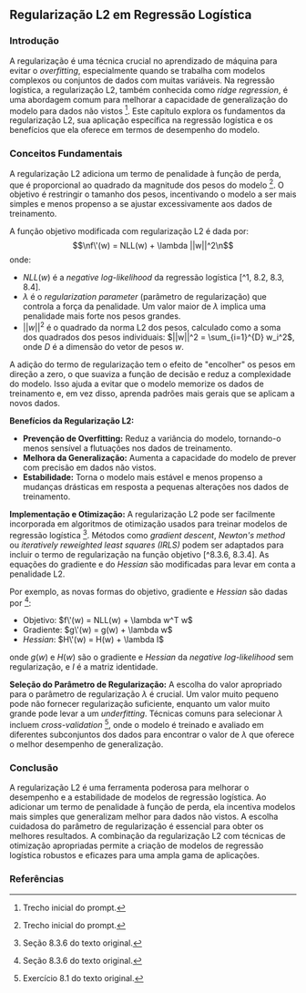 ## Regularização L2 em Regressão Logística

### Introdução
A regularização é uma técnica crucial no aprendizado de máquina para evitar o *overfitting*, especialmente quando se trabalha com modelos complexos ou conjuntos de dados com muitas variáveis. Na regressão logística, a regularização L2, também conhecida como *ridge regression*, é uma abordagem comum para melhorar a capacidade de generalização do modelo para dados não vistos [^1]. Este capítulo explora os fundamentos da regularização L2, sua aplicação específica na regressão logística e os benefícios que ela oferece em termos de desempenho do modelo.

### Conceitos Fundamentais
A regularização L2 adiciona um termo de penalidade à função de perda, que é proporcional ao quadrado da magnitude dos pesos do modelo [^1]. O objetivo é restringir o tamanho dos pesos, incentivando o modelo a ser mais simples e menos propenso a se ajustar excessivamente aos dados de treinamento.

A função objetivo modificada com regularização L2 é dada por:
$$\nf\'(w) = NLL(w) + \lambda ||w||^2\n$$
onde:
- $NLL(w)$ é a *negative log-likelihood* da regressão logística [^1, 8.2, 8.3, 8.4].
- $\lambda$ é o *regularization parameter* (parâmetro de regularização) que controla a força da penalidade. Um valor maior de $\lambda$ implica uma penalidade mais forte nos pesos grandes.
- $||w||^2$ é o quadrado da norma L2 dos pesos, calculado como a soma dos quadrados dos pesos individuais: $||w||^2 = \sum_{i=1}^{D} w_i^2$, onde $D$ é a dimensão do vetor de pesos $w$.

A adição do termo de regularização tem o efeito de "encolher" os pesos em direção a zero, o que suaviza a função de decisão e reduz a complexidade do modelo. Isso ajuda a evitar que o modelo memorize os dados de treinamento e, em vez disso, aprenda padrões mais gerais que se aplicam a novos dados.

**Benefícios da Regularização L2:**
- **Prevenção de Overfitting:** Reduz a variância do modelo, tornando-o menos sensível a flutuações nos dados de treinamento.
- **Melhora da Generalização:** Aumenta a capacidade do modelo de prever com precisão em dados não vistos.
- **Estabilidade:** Torna o modelo mais estável e menos propenso a mudanças drásticas em resposta a pequenas alterações nos dados de treinamento.

**Implementação e Otimização:**
A regularização L2 pode ser facilmente incorporada em algoritmos de otimização usados para treinar modelos de regressão logística [^8.3.6]. Métodos como *gradient descent*, *Newton's method* ou *iteratively reweighted least squares (IRLS)* podem ser adaptados para incluir o termo de regularização na função objetivo [^8.3.6, 8.3.4]. As equações do gradiente e do *Hessian* são modificadas para levar em conta a penalidade L2.

Por exemplo, as novas formas do objetivo, gradiente e *Hessian* são dadas por [^8.3.6]:
- Objetivo: $f\'(w) = NLL(w) + \lambda w^T w$
- Gradiente: $g\'(w) = g(w) + \lambda w$
- *Hessian*: $H\'(w) = H(w) + \lambda I$

onde $g(w)$ e $H(w)$ são o gradiente e *Hessian* da *negative log-likelihood* sem regularização, e $I$ é a matriz identidade.

**Seleção do Parâmetro de Regularização:**
A escolha do valor apropriado para o parâmetro de regularização $\lambda$ é crucial. Um valor muito pequeno pode não fornecer regularização suficiente, enquanto um valor muito grande pode levar a um *underfitting*. Técnicas comuns para selecionar $\lambda$ incluem *cross-validation* [^Exercício 8.1], onde o modelo é treinado e avaliado em diferentes subconjuntos dos dados para encontrar o valor de $\lambda$ que oferece o melhor desempenho de generalização.

### Conclusão
A regularização L2 é uma ferramenta poderosa para melhorar o desempenho e a estabilidade de modelos de regressão logística. Ao adicionar um termo de penalidade à função de perda, ela incentiva modelos mais simples que generalizam melhor para dados não vistos. A escolha cuidadosa do parâmetro de regularização é essencial para obter os melhores resultados. A combinação da regularização L2 com técnicas de otimização apropriadas permite a criação de modelos de regressão logística robustos e eficazes para uma ampla gama de aplicações.

### Referências
[^1]: Trecho inicial do prompt.
[^8.2]: Seção 8.2 do texto original.
[^8.3]: Seção 8.3 do texto original.
[^8.4]: Seção 8.4 do texto original.
[^8.3.4]: Seção 8.3.4 do texto original.
[^8.3.6]: Seção 8.3.6 do texto original.
[^Exercício 8.1]: Exercício 8.1 do texto original.
<!-- END -->